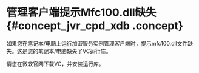 # 管理客户端提示Mfc100.dll缺失 {#concept_jvr_cpd_xdb .concept}

如果您在笔记本/电脑上运行加密服务实例管理客户端时，提示mfc100.dll文件缺失。这是您的笔记本/电脑缺失了VC运行库。

请您在微软官网下载VC，并安装运行库。

